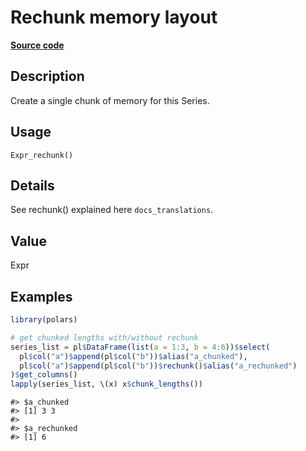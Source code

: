 
# Rechunk memory layout

[**Source code**](https://github.com/pola-rs/r-polars/tree/main/R/after-wrappers.R#L20)

## Description

Create a single chunk of memory for this Series.

## Usage

<pre><code class='language-R'>Expr_rechunk()
</code></pre>

## Details

See rechunk() explained here <code>docs_translations</code>.

## Value

Expr

## Examples

``` r
library(polars)

# get chunked lengths with/without rechunk
series_list = pl$DataFrame(list(a = 1:3, b = 4:6))$select(
  pl$col("a")$append(pl$col("b"))$alias("a_chunked"),
  pl$col("a")$append(pl$col("b"))$rechunk()$alias("a_rechunked")
)$get_columns()
lapply(series_list, \(x) x$chunk_lengths())
```

    #> $a_chunked
    #> [1] 3 3
    #> 
    #> $a_rechunked
    #> [1] 6
